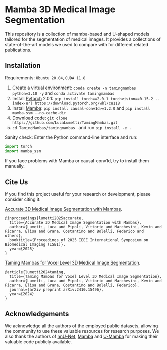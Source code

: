 # Mamba 3D Medical Image Segmentation
This repository is a collection of mamba-based and U-shaped models tailored for the segmentation of medical images. It provides a collections of state-of-the-art models we used to compare with for different related publications.


## Installation 

Requirements: `Ubuntu 20.04`, `CUDA 11.8`

1. Create a virtual environment: `conda create -n tamingmambas python=3.10 -y` and `conda activate tamingmambas `
2. Install [Pytorch](https://pytorch.org/get-started/previous-versions/#linux-and-windows-4) 2.0.1: `pip install torch==2.0.1 torchvision==0.15.2 --index-url https://download.pytorch.org/whl/cu118`
3. Install [Mamba](https://github.com/state-spaces/mamba): `pip install causal-conv1d>=1.2.0` and `pip install mamba-ssm --no-cache-dir`
4. Download code: `git clone https://github.com/LucaLumetti/TamingMambas.git`
5. `cd TamingMambas/tamingmambas ` and run `pip install -e .`


Sanity check: Enter the Python command-line interface and run:

```python
import torch
import mamba_ssm
```

If you face problems with Mamba or causal-conv1d, try to install them manually.

## Cite Us
If you find this project useful for your research or development, please consider citing it:

[Accurate 3D Medical Image Segmentation with Mambas](https://iris.unimore.it/handle/11380/1367190).
```
@inproceedings{lumetti2025accurate,
  title={Accurate 3D Medical Image Segmentation with Mambas},
  author={Lumetti, Luca and Pipoli, Vittorio and Marchesini, Kevin and Ficarra, Elisa and Grana, Costantino and Bolelli, Federico and others},
  booktitle={Proceedings of 2025 IEEE International Symposium on Biomedical Imaging (ISBI)},
  year={2025}
}
```

[Taming Mambas for Voxel Level 3D Medical Image Segmentation](https://arxiv.org/abs/2410.15496).
```
@article{lumetti2024taming,
  title={Taming Mambas for Voxel Level 3D Medical Image Segmentation},
  author={Lumetti, Luca and Pipoli, Vittorio and Marchesini, Kevin and Ficarra, Elisa and Grana, Costantino and Bolelli, Federico},
  journal={arXiv preprint arXiv:2410.15496},
  year={2024}
}
```



## Acknowledgements

We acknowledge all the authors of the employed public datasets, allowing the community to use these valuable resources for research purposes. We also thank the authors of [nnU-Net](https://github.com/MIC-DKFZ/nnUNet), [Mamba](https://github.com/state-spaces/mamba) and [U-Mamba](https://github.com/bowang-lab/U-Mamba) for making their valuable code publicly available.

